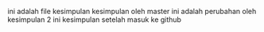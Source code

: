 ini adalah file kesimpulan
kesimpulan oleh master
ini adalah perubahan oleh kesimpulan 2
ini kesimpulan setelah masuk ke github
